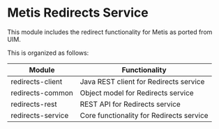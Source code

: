 # Metis Redirects Service
This module includes the redirect functionality for Metis as ported from UIM.

This is organized as follows:

Module | Functionality
-|-
redirects-client | Java REST client for Redirects service
redirects-common | Object model for Redirects service
redirects-rest | REST API for Redirects service
redirects-service | Core functionality for Redirects service
